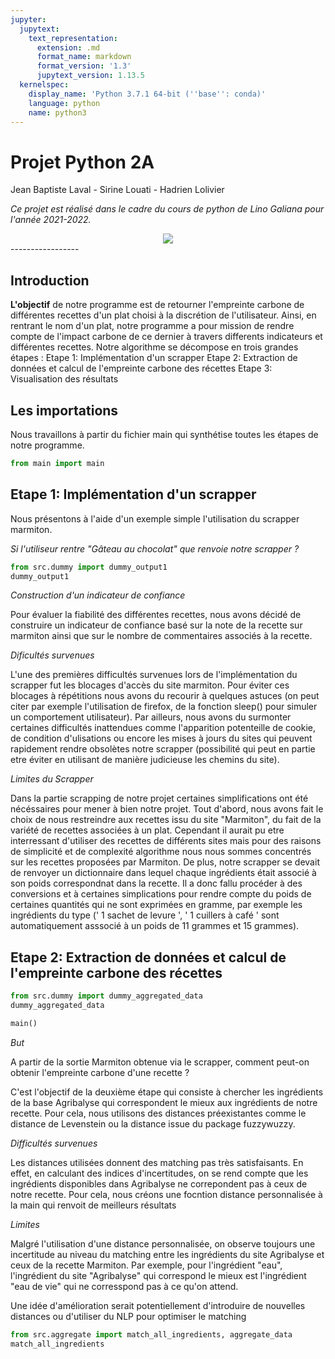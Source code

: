 ```yaml
---
jupyter:
  jupytext:
    text_representation:
      extension: .md
      format_name: markdown
      format_version: '1.3'
      jupytext_version: 1.13.5
  kernelspec:
    display_name: 'Python 3.7.1 64-bit (''base'': conda)'
    language: python
    name: python3
---
```


# **Projet Python 2A**
Jean Baptiste Laval - Sirine Louati - Hadrien Lolivier

*Ce projet est réalisé dans le cadre du cours de python de Lino Galiana pour l'année 2021-2022.*

<div align="center">
  <img src="https://www.planete-energies.com/sites/default/files/styles/media_full_width_940px/public/thumbnails/image/visuel_emissions_co2_small.jpg?itok=Rrh1f3Qy"><br>
</div>
-----------------


## Introduction

**L'objectif** de notre programme est de retourner l'empreinte carbone de différentes recettes d'un plat choisi à la discrétion de  l'utilisateur. Ainsi, en rentrant le nom d'un plat, notre programme a pour mission de rendre compte de l'impact carbone de ce dernier à travers differents indicateurs et différentes recettes. Notre algorithme se décompose en trois grandes étapes :
    Etape 1: Implémentation d'un scrapper 
    Etape 2: Extraction de données et calcul de l'empreinte carbone des récettes
    Etape 3: Visualisation des résultats




## Les importations

Nous travaillons à partir du fichier main qui synthétise toutes les étapes de notre programme.



```python
from main import main
```

## Etape 1: Implémentation d'un scrapper 


Nous présentons à l'aide d'un exemple simple l'utilisation du scrapper marmiton.

*Si l'utiliseur rentre "Gâteau au chocolat" que renvoie notre scrapper ?*

```python
from src.dummy import dummy_output1
dummy_output1
```

<!-- #region -->
*Construction d'un  indicateur de confiance*

Pour évaluer la fiabilité des différentes recettes, nous avons décidé de construire un indicateur de confiance basé sur la note de la recette sur marmiton ainsi que sur le nombre de commentaires associés à la recette.

*Dificultés survenues*

L'une des premières difficultés survenues lors de l'implémentation du scrapper fut les blocages d'accès du site marmiton. Pour éviter ces blocages à répétitions nous avons du recourir à quelques astuces (on peut citer par exemple l'utilisation de firefox, de la fonction sleep() pour simuler un comportement utilisateur). Par ailleurs, nous avons du surmonter certaines difficultés inattendues comme l'apparition potenteille de cookie, de condition d'ulisations ou encore les mises à jours du sites qui peuvent rapidement rendre obsolètes notre scrapper (possibilité qui peut en partie etre éviter en utilisant de manière judicieuse les chemins du site).


*Limites du Scrapper*

Dans la partie scrapping de notre projet certaines simplifications ont été nécéssaires  pour mener à bien notre projet. Tout d'abord, nous avons fait le choix de nous restreindre aux recettes issu du site "Marmiton", du fait de la variété de recettes associées à un plat.
Cependant il aurait pu etre interressant d'utiliser des recettes de différents sites mais pour des raisons de simplicité et de complexité algorithme nous nous sommes concentrés sur les recettes proposées par Marmiton.
De plus, notre scrapper se devait de renvoyer un dictionnaire dans lequel chaque ingrédients était associé à son poids correspondnat dans la recette. Il a donc fallu procéder à des conversions et à certaines simplications pour rendre compte du poids de certaines quantités qui ne sont exprimées en gramme, par exemple les ingrédients du type (' 1 sachet de levure ', ' 1 cuillers à café ' sont automatiquement asssocié à un poids de 11 grammes et 15 grammes).
<!-- #endregion -->

## Etape 2: Extraction de données et calcul de l'empreinte carbone des récettes

```python
from src.dummy import dummy_aggregated_data
dummy_aggregated_data
```

```python
main()
```

*But*

A partir de la sortie Marmiton obtenue via le scrapper, comment peut-on obtenir l'empreinte carbone d'une recette ?

C'est l'objectif de la deuxième étape qui consiste à chercher les ingrédients de la base Agribalyse qui correspondent le mieux aux ingrédients de notre recette. Pour cela, nous utilisons des distances préexistantes comme le distance de Levenstein ou la distance issue du package fuzzywuzzy.

*Difficultés survenues*

Les distances utilisées donnent des matching pas très satisfaisants. En effet, en calculant des indices d'incertitudes, on se rend compte que les ingrédients disponibles dans Agribalyse ne correpondent pas à ceux de notre recette. 
Pour cela, nous créons une focntion distance personnalisée à la main qui renvoit de meilleurs résultats

*Limites*

Malgré l'utilisation d'une distance personnalisée, on observe toujours une incertitude au niveau du matching entre les ingrédients du site Agribalyse et ceux de la recette Marmiton. Par exemple, pour l'ingrédient "eau", l'ingrédient du site "Agribalyse" qui correspond le mieux est l'ingrédient "eau de vie" qui ne corresspond pas à ce qu'on attend.


Une idée d'amélioration serait potentiellement d'introduire de nouvelles distances ou d'utiliser du NLP pour optimiser le matching 


```python
from src.aggregate import match_all_ingredients, aggregate_data
match_all_ingredients
```
